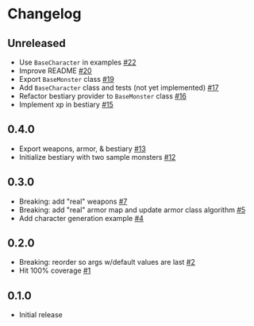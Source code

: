 # Changelog

## Unreleased
- Use `BaseCharacter` in examples [#22](https://github.com/jeromecovington/sysref-base/pull/22)
- Improve README [#20](https://github.com/jeromecovington/sysref-base/pull/20)
- Export `BaseMonster` class [#19](https://github.com/jeromecovington/sysref-base/pull/19)
- Add `BaseCharacter` class and tests (not yet implemented) [#17](https://github.com/jeromecovington/sysref-base/pull/17)
- Refactor bestiary provider to `BaseMonster` class [#16](https://github.com/jeromecovington/sysref-base/pull/16)
- Implement xp in bestiary [#15](https://github.com/jeromecovington/sysref-base/pull/15)

## 0.4.0
- Export weapons, armor, & bestiary [#13](https://github.com/jeromecovington/sysref-base/pull/13)
- Initialize bestiary with two sample monsters [#12](https://github.com/jeromecovington/sysref-base/pull/12)

## 0.3.0
- Breaking: add "real" weapons [#7](https://github.com/jeromecovington/sysref-base/pull/7)
- Breaking: add "real" armor map and update armor class algorithm [#5](https://github.com/jeromecovington/sysref-base/pull/5)
- Add character generation example [#4](https://github.com/jeromecovington/sysref-base/pull/4)

## 0.2.0
- Breaking: reorder so args w/default values are last [#2](https://github.com/jeromecovington/sysref-base/pull/2)
- Hit 100% coverage [#1](https://github.com/jeromecovington/sysref-base/pull/1)

## 0.1.0
- Initial release
